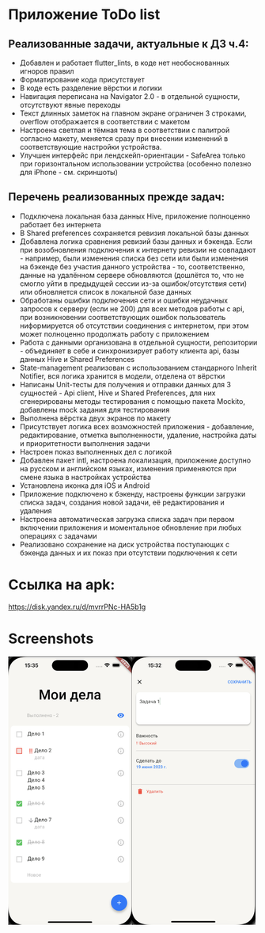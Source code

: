 # Приложение ToDo list

## Реализованные задачи, актуальные к ДЗ ч.4:
* Добавлен и работает flutter_lints, в коде нет необоснованных игноров правил
* Форматирование кода присутствует
* В коде есть разделение вёрстки и логики
* Навигация переписана на Navigator 2.0 - в отдельной сущности, отсутствуют явные переходы
* Текст длинных заметок на главном экране ограничен 3 строками, overflow отображается в соответствии с макетом
* Настроена светлая и тёмная тема в соответствии с палитрой согласно макету, меняется сразу при внесении изменений в соответствующие настройки устройства.
* Улучшен интерфейс при лендскейп-ориентации - SafeArea только при горизонтальном использовании устройства (особенно полезно для iPhone - см. скриншоты)

## Перечень реализованных прежде задач:
* Подключена локальная база данных Hive, приложение полноценно работает без интернета
* В Shared preferences сохраняется ревизия локальной базы данных
* Добавлена логика сравнения ревизий базы данных и бэкенда. Если при возобновления подключения к интернету ревизии не совпадают - например, были изменения списка без сети или были изменения на бэкенде без участия данного устройства - то, соответственно, данные на удалённом сервере обновляются (дошлётся то, что не смогло уйти в предыдущей сессии из-за ошибок/отсутствия сети) или обновляется список в локальной базе данных 
* Обработаны ошибки подключения сети и ошибки неудачных запросов к серверу (если не 200) для всех методов работы с api, при возникновении соответствующих ошибок пользователь ниформируется об отсутствии соединения с интернетом, при этом может полноценно продолжать работу с приложением
* Работа с данными организована в отдельной сущности, репозитории - объединяет в себе и синхронизирует работу клиента api, базы данных Hive и Shared Preferences
* State-management реализован с использованием стандарного Inherit Notifier, вся логика хранится в модели, отделена от вёрстки
* Написаны Unit-тесты для получения и отправки данных для 3 сущностей - Api client, Hive и Shared Preferences, для них сгенерированы методы тестирования с помощью пакета Mockito, добавлены mock задания для тестирования
* Выполнена вёрстка двух экранов по макету
* Присутствует логика всех возможностей приложения - добавление, редактирование, отметка выполненности, удаление, настройка даты и приоритетности выполнения задачи
* Настроен показ выполненных дел с логикой
* Добавлен пакет intl, настроена локализация, приложение доступно на русском и английском языках, изменения применяются при смене языка в настройках устройства
* Установлена иконка для iOS и Android
* Приложение подключено к бэкенду, настроены функции загрузки списка задач, создания новой задачи, её редактирования и удаления
* Настроена автоматическая загрузка списка задач при первом включении приложения и моментальное обновление при любых операциях с задачами
* Реализовано сохранение на диск устройства поступающих с бэкенда данных и их показ при отсутствии подключения к сети


# Ссылка на apk:

https://disk.yandex.ru/d/mvrrPNc-HA5b1g

# Screenshots

<div style="display: flex;">
  <img src="https://github.com/IgorFedoseev/ya_todo_app/blob/back_connection/assets/screenshots/main_screen.png" width="250">
  <img src="https://github.com/IgorFedoseev/ya_todo_app/blob/back_connection/assets/screenshots/editor_screen.png" width="250">
</div>